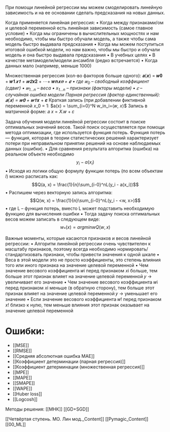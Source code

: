 При помощи линейной регрессии мы можем смоделировать линейную зависимость и на ее основании сделать предсказания на новых данных.

Когда применяется линейная регрессия:
• Когда между признаками/ом и целевой переменной есть линейная зависимость (самое главное условие)
• Когда мы ограничены в вычислительных мощностях и нам необходимо, чтобы мы быстро обучали модель, а также чтобы сама модель быстро выдавала предсказания
• Когда мы можем поступиться итоговой ошибкой модели, но нам важно, чтобы мы быстро и обучали модель и она быстро выдавала предсказания
• В учебных целях
• В качестве метамодели/модели ансамбля (редко встречается)
• Когда данных мало (например, меньше 1000)


Множественная регрессия (кол-во факторов больше одного):
𝒂(𝒙) = 𝒘𝟎 + 𝒘𝟏*𝒙𝟏 + 𝒘𝟐*𝒙𝟐 + ⋯+ 𝒘𝒏*𝒙𝒏 + 𝜺
• где $𝑤_0$ – свободный коэффициент (сдвиг)
• $𝑤_{1...n}$ – веса
• $x_{1...n}$ – признаки (факторы модели)
• 𝜀 – случайная ошибка модели
Парная регрессия (фактор единственный):
𝒂(𝒙) = 𝒘𝟎 + 𝒘𝟏*𝒙 + 𝜺
Краткая запись (при добавлении фиктивной переменной 𝑥_0 = 1:
$a(x) = \sum_{i=0}^N w_in_i=⟨𝑤, 𝑥⟩$
Запись в матричной форме:
𝑎 𝑥 = 𝑋.𝑤 + 𝜀

Задача обучения модели линейной регрессии состоит в поиске оптимальных значений весов. Такой поиск осуществляется при помощи метода оптимизации, где используется функция потерь.
Функция потерь — функция, которая в теории статистических решений характеризует потери при неправильном принятии решений на основе наблюдаемых данных (ошибки).
• Для сравнения результата алгоритма (ошибка) на реальном объекте необходимо
$$y_i - a(x_i)$$
• Исходя из логики общую формулу функции потерь (по всем объектам 𝑙) можно расписать как:
$$Q(a, x) = \frac{1}{n}\sum_{i-0}^nL(y_i - a(x_i))$$
• Распишем через векторную запись алгоритма:
$$Q(w, x) = \frac{1}{n}\sum_{i-0}^nL(y_i - <w, x>)$$
• где L – функция потерь, вместо L может подставить необходимую функцию для вычисления ошибки
• Тогда задачу поиска оптимальных весов можем записать в следующем виде:
$$w_*(x)=argminw Q(w,x)$$


Важные моменты, которые касаются признаков и весов линейной регрессии:
• Алгоритм линейной регрессии очень чувствителен к масштабу признаков, поэтому всегда необходимо нормировать/стандартизовать признаки, чтобы привести значения к одной шкале
• Веса в этой модели это не просто коэффициенты, это степень влияния того или иного признака на значение целевой переменной
• Чем значение весового коэффициента 𝑤i перед признаком 𝑥i больше, тем больше этот признак влияет на значение целевой переменной 𝑦 → увеличивает его значение
• Чем значение весового коэффициента 𝑤i перед признаком 𝑥i меньше (в обратную сторону), тем больше этот признак влияет на значение целевой переменной 𝑦 → уменьшает его значение
• Если значение весового коэффициента 𝑤! перед признаком 𝑥! близко к нулю, тем меньше влияния этот признак оказывает на значение целевой переменной

# Ошибки:

* [[MSE]]
* [[RMSE]]
* [[Средняя абсолютная ошибка MAE]]
* [[Коэффициент детерминации (парная регрессия)]]
* [[Коэффициент детерминации (множественная регрессия)]]
* [[MPE]]
* [[MAPE]]
* [[SMAPE]]
* [[WAPE]]
* [[Huber loss]]
* [[Logcosh]]

Методы решения:
[[МНК]]
[[GD+SGD]]



[[Четвёртая ступень. МO. Лин мод._Content]] [[Pymagic_Content]]  [[00_ML]] 